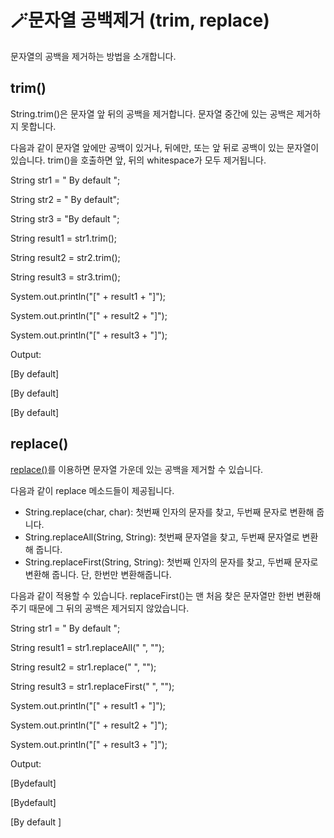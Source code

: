 # **🪄문자열 공백제거 (trim, replace)**

문자열의 공백을 제거하는 방법을 소개합니다.

## **trim()**

String.trim()은 문자열 앞 뒤의 공백을 제거합니다. 문자열 중간에 있는 공백은 제거하지 못합니다.

다음과 같이 문자열 앞에만 공백이 있거나, 뒤에만, 또는 앞 뒤로 공백이 있는 문자열이 있습니다. trim()을 호출하면 앞, 뒤의 whitespace가 모두 제거됩니다.

String str1 = " By default ";

String str2 = " By default";

String str3 = "By default ";

String result1 = str1.trim();

String result2 = str2.trim();

String result3 = str3.trim();

System.out.println("[" + result1 + "]");

System.out.println("[" + result2 + "]");

System.out.println("[" + result3 + "]");

Output:

[By default]

[By default]

[By default]

## **replace()**

[replace()](https://codechacha.com/ko/java-replace-vs-replaceall/)를 이용하면 문자열 가운데 있는 공백을 제거할 수 있습니다.

다음과 같이 replace 메소드들이 제공됩니다.

- String.replace(char, char): 첫번째 인자의 문자를 찾고, 두번째 문자로 변환해 줍니다.
- String.replaceAll(String, String): 첫번째 문자열을 찾고, 두번째 문자열로 변환해 줍니다.
- String.replaceFirst(String, String): 첫번째 인자의 문자를 찾고, 두번째 문자로 변환해 줍니다. 단, 한번만 변환해줍니다.

다음과 같이 적용할 수 있습니다. replaceFirst()는 맨 처음 찾은 문자열만 한번 변환해주기 때문에 그 뒤의 공백은 제거되지 않았습니다.

String str1 = " By default ";

String result1 = str1.replaceAll(" ", "");

String result2 = str1.replace(" ", "");

String result3 = str1.replaceFirst(" ", "");

System.out.println("[" + result1 + "]");

System.out.println("[" + result2 + "]");

System.out.println("[" + result3 + "]");

Output:

[Bydefault]

[Bydefault]

[By default ]
